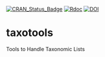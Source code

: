 [![CRAN_Status_Badge](http://www.r-pkg.org/badges/version/taxotools)](https://cran.r-project.org/package=taxotools)
[![Rdoc](http://www.rdocumentation.org/badges/version/taxotools)](http://www.rdocumentation.org/packages/taxotools)
[![DOI](https://zenodo.org/badge/DOI/10.5281/zenodo.3934939.svg)](https://doi.org/10.5281/zenodo.3934939)

# taxotools
Tools to Handle Taxonomic Lists
